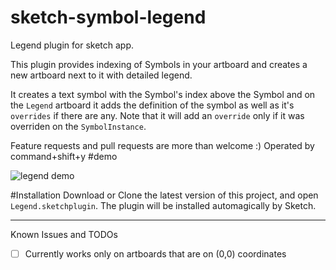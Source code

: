 # sketch-symbol-legend
Legend plugin for sketch app.

This plugin provides indexing of Symbols in your artboard and creates a new artboard next to it with detailed legend.

It creates a text symbol with the Symbol's index above the Symbol and on the `Legend` artboard it adds the definition of the symbol as well as it's `overrides` if there are any. 
Note that it will add an `override` only if it was overriden on the `SymbolInstance`.

Feature requests and pull requests are more than welcome :) 
Operated by command+shift+y
#demo

![legend demo](https://raw.githubusercontent.com/amimagid/sketch-symbol-legend/master/LegendPlugin.gif)

#Installation
Download or Clone the latest version of this project, and open `Legend.sketchplugin`. The plugin will be installed automagically by Sketch.


---

Known Issues and TODOs
- [ ] Currently works only on artboards that are on (0,0) coordinates

